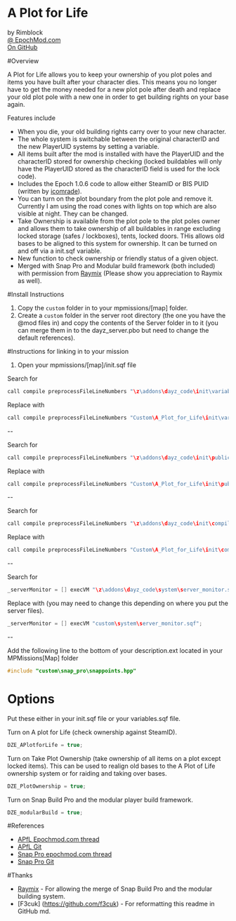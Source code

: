 # A Plot for Life
by Rimblock<br>
[@ EpochMod.com](http://epochmod.com/forum/index.php?/user/12612-rimblock/)<br>
[On GitHub](https://github.com/RimBlock)

#Overview

A Plot for Life allows you to keep your ownership of you plot poles and items you have built after your character dies.  This means you no longer have to get the money needed for a new plot pole after death and replace your old plot pole with a new one in order to get building rights on your base again.

Features include
* When you die, your old building rights carry over to your new character.
* The whole system is switchable between the original characterID and the new PlayerUID systems by setting a variable.
* All items built after the mod is installed with have the PlayerUID and the characterID stored for ownership checking (locked buildables will only have the PlayerUID stored as the characterID field is used for the lock code).
* Includes the Epoch 1.0.6 code to allow either SteamID or BIS PUID (written by [icomrade](https://github.com/icomrade)).
* You can turn on the plot boundary from the plot pole and remove it.  Currently I am using the road cones with lights on top which are also visible at night.  They can be changed.
* Take Ownership is available from the plot pole to the plot poles owner and allows them to take ownership of all buildables in range excluding locked storage (safes / lockboxes), tents, locked doors.  THis allows old bases to be aligned to this system for ownership.  It can be turned on and off via a init.sqf variable.
* New function to check ownership or friendly status of a given object.
* Merged with Snap Pro and Modular build framework (both included) with permission from [Raymix](https://github.com/raymix) (Please show you appreciation to Raymix as well).

#Install Instructions

1. Copy the `custom` folder in to your mpmissions/[map] folder.
2. Create a `custom` folder in the server root directory (the one you have the @mod files in) and copy the contents of the Server folder in to it (you can merge them in to the dayz_server.pbo but need to change the default references).

#Instructions for linking in to your mission

1. Open your mpmissions/[map]/init.sqf file

Search for
```cpp
call compile preprocessFileLineNumbers "\z\addons\dayz_code\init\variables.sqf";
```
Replace with
```cpp
call compile preprocessFileLineNumbers "Custom\A_Plot_for_Life\init\variables.sqf";
```

--

Search for
```cpp
call compile preprocessFileLineNumbers "\z\addons\dayz_code\init\publicEH.sqf";
```

Replace with
```cpp
call compile preprocessFileLineNumbers "Custom\A_Plot_for_Life\init\publicEH.sqf";
```

--

Search for
```cpp
call compile preprocessFileLineNumbers "\z\addons\dayz_code\init\compiles.sqf";
```

Replace with
```cpp
call compile preprocessFileLineNumbers "Custom\A_Plot_for_Life\init\compiles.sqf";
```

--

Search for
```cpp
_serverMonitor = [] execVM "\z\addons\dayz_code\system\server_monitor.sqf";
```

Replace with (you may need to change this depending on where you put the server files).
```cpp
_serverMonitor = [] execVM "custom\system\server_monitor.sqf";
```

--

Add the following line to the bottom of your description.ext located in your MPMissions\[Map] folder
```cpp
#include "custom\snap_pro\snappoints.hpp"
```

# Options

Put these either in your init.sqf file or your variables.sqf file.

Turn on A plot for Life (check ownership against SteamID).
```cpp
DZE_APlotforLife = true;
```

Turn on Take Plot Ownership (take ownership of all items on a plot except locked items).  This can be used to realign old bases to the A Plot of Life ownership system or for raiding and taking over bases.
```cpp
DZE_PlotOwnership = true;
```

Turn on Snap Build Pro and the modular player build framework.
```cpp
DZE_modularBuild = true;
```

#References


* [APfL Epochmod.com thread](http://epochmod.com/forum/index.php?/topic/11042-release-a-plot-for-life-v232-keep-your-buildables-on-death-take-plot-ownership/)
* [APfL Git](https://github.com/RimBlock/Epoch/tree/master/A%20Plot%20for%20Life)
* [Snap Pro epochmod.com thread](http://epochmod.com/forum/index.php?/topic/13886-141-snap-building-pro/)
* [Snap Pro Git](https://github.com/raymix/SnapPro)

#Thanks

* [Raymix](https://github.com/raymix) - For allowing the merge of Snap Build Pro and the modular building system.
* [F3cuk] (https://github.com/f3cuk) - For reformatting this readme in GitHub md.

